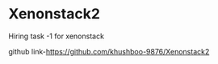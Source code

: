 # Xenonstack2
Hiring task -1 for xenonstack


github link-https://github.com/khushboo-9876/Xenonstack2
